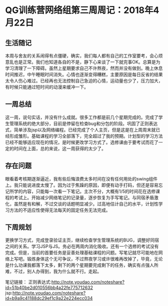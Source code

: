 # QG训练营网络组第三周周记：2018年4月22日

## 生活随记

本周与舍友的关系闹得有点僵硬，确实，我们每人都有自己的工作室要考，会心烦意乱也是正常。我们也知道各自的不是，静下心来谈了一下就完事OK。总算是为学习清理了一下障碍。虽然上星期要求自己不许熬夜，然而并没有做到。晚上休息时间推迟，中午睡眠时间消失。心情也逐渐变得糟糕，主要原因是每日反省的结果太令人伤心难过。已经再也无法控制自己急迫的心情，运动量也少了，压力加大，有时候只能通过短时间的动漫来缓冲一下。

## 一周总结

这一周，说句实话，并没有什么成就。很多工作都是前几个星期完成的。完成了学生管理系统的绝大部分，目前是停留在检查bug和分包的阶段。巩固了正则表达式，简单涉及jsp以及网络编程。已经完成了个人主页，但是这是在上周周末就已经形成雏形。基础课程的学习全部落下，完全超过了我的预期。计划型的学习方法已经不能够适应现在的情况，是时候更改学习方式了。选修课由于要考试而花了一定的时间在上面，总的来说，这一周获得的太少了。

## 存在问题
眼看着考核期逐渐逼近，我有些后悔浪费太多时间在没有任何用处的swing组件上。我只能说进度太慢了。因为过于焦躁的原因，即便有动手打码，但还是容易忘记所学的内容，只能每一次看一下笔记。主次不分，大概有1/5的时间花在选修课程的考试上。开始减少网络笔记的记录量，逐步恢复为手写笔记。与同宿矛盾激化，虽然是有和解，不过交谈的话题明显减少。过高地估计自己的水平，计划性学习方法的不适应性使得无法每天的固定任务无法完成。

## 下周规划
更换学习方式，完成登录验证主页，继续检查学生管理系统的BUG，调整好同宿之间的关系。学习JSP与JS。务必在两周内消化吸收。还有一个选修的考试没有完成。但是，当前的首要任务是妥善处理基础课程的问题。写笔记就尽可能地在网络上写吧。锻炼身体这个无可争议，不过熬夜学习或许很难再改掉了，毕竟，无论是什么功课我都落下太多，剩下的两个星期要完成剩下的任务，确实有点强人所难，不过，别人办得到，我为什么就不行。走起。

笔记链接：
正则表达式:http://note.youdao.com/noteshare?id=51b40be2d010556bb4a22fe775712632
jsp:http://note.youdao.com/noteshare?id=b9a9c41188dc29ef1c9a22e224ecc034